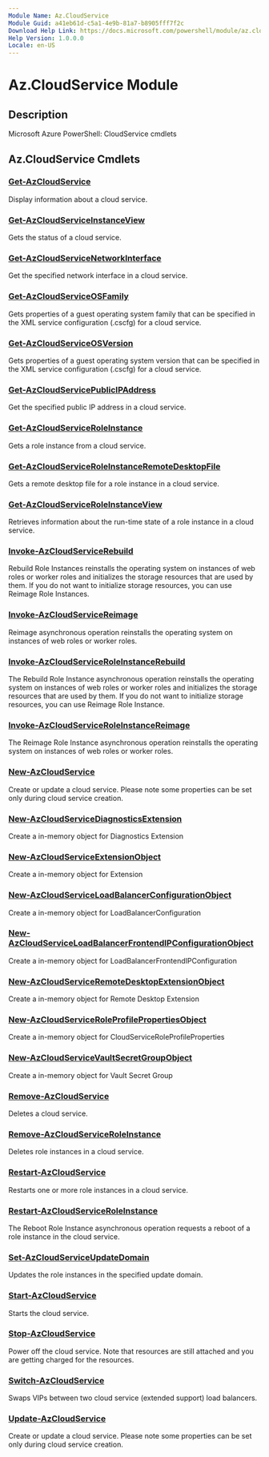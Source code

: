```yaml
---
Module Name: Az.CloudService
Module Guid: a41eb61d-c5a1-4e9b-81a7-b8905fff7f2c
Download Help Link: https://docs.microsoft.com/powershell/module/az.cloudservice
Help Version: 1.0.0.0
Locale: en-US
---
```


# Az.CloudService Module
## Description
Microsoft Azure PowerShell: CloudService cmdlets

## Az.CloudService Cmdlets
### [Get-AzCloudService](Get-AzCloudService.md)
Display information about a cloud service.

### [Get-AzCloudServiceInstanceView](Get-AzCloudServiceInstanceView.md)
Gets the status of a cloud service.

### [Get-AzCloudServiceNetworkInterface](Get-AzCloudServiceNetworkInterface.md)
Get the specified network interface in a cloud service.

### [Get-AzCloudServiceOSFamily](Get-AzCloudServiceOSFamily.md)
Gets properties of a guest operating system family that can be specified in the XML service configuration (.cscfg) for a cloud service.

### [Get-AzCloudServiceOSVersion](Get-AzCloudServiceOSVersion.md)
Gets properties of a guest operating system version that can be specified in the XML service configuration (.cscfg) for a cloud service.

### [Get-AzCloudServicePublicIPAddress](Get-AzCloudServicePublicIPAddress.md)
Get the specified public IP address in a cloud service.

### [Get-AzCloudServiceRoleInstance](Get-AzCloudServiceRoleInstance.md)
Gets a role instance from a cloud service.

### [Get-AzCloudServiceRoleInstanceRemoteDesktopFile](Get-AzCloudServiceRoleInstanceRemoteDesktopFile.md)
Gets a remote desktop file for a role instance in a cloud service.

### [Get-AzCloudServiceRoleInstanceView](Get-AzCloudServiceRoleInstanceView.md)
Retrieves information about the run-time state of a role instance in a cloud service.

### [Invoke-AzCloudServiceRebuild](Invoke-AzCloudServiceRebuild.md)
Rebuild Role Instances reinstalls the operating system on instances of web roles or worker roles and initializes the storage resources that are used by them.
If you do not want to initialize storage resources, you can use Reimage Role Instances.

### [Invoke-AzCloudServiceReimage](Invoke-AzCloudServiceReimage.md)
Reimage asynchronous operation reinstalls the operating system on instances of web roles or worker roles.

### [Invoke-AzCloudServiceRoleInstanceRebuild](Invoke-AzCloudServiceRoleInstanceRebuild.md)
The Rebuild Role Instance asynchronous operation reinstalls the operating system on instances of web roles or worker roles and initializes the storage resources that are used by them.
If you do not want to initialize storage resources, you can use Reimage Role Instance.

### [Invoke-AzCloudServiceRoleInstanceReimage](Invoke-AzCloudServiceRoleInstanceReimage.md)
The Reimage Role Instance asynchronous operation reinstalls the operating system on instances of web roles or worker roles.

### [New-AzCloudService](New-AzCloudService.md)
Create or update a cloud service.
Please note some properties can be set only during cloud service creation.

### [New-AzCloudServiceDiagnosticsExtension](New-AzCloudServiceDiagnosticsExtension.md)
Create a in-memory object for Diagnostics Extension

### [New-AzCloudServiceExtensionObject](New-AzCloudServiceExtensionObject.md)
Create a in-memory object for Extension

### [New-AzCloudServiceLoadBalancerConfigurationObject](New-AzCloudServiceLoadBalancerConfigurationObject.md)
Create a in-memory object for LoadBalancerConfiguration

### [New-AzCloudServiceLoadBalancerFrontendIPConfigurationObject](New-AzCloudServiceLoadBalancerFrontendIPConfigurationObject.md)
Create a in-memory object for LoadBalancerFrontendIPConfiguration

### [New-AzCloudServiceRemoteDesktopExtensionObject](New-AzCloudServiceRemoteDesktopExtensionObject.md)
Create a in-memory object for Remote Desktop Extension

### [New-AzCloudServiceRoleProfilePropertiesObject](New-AzCloudServiceRoleProfilePropertiesObject.md)
Create a in-memory object for CloudServiceRoleProfileProperties

### [New-AzCloudServiceVaultSecretGroupObject](New-AzCloudServiceVaultSecretGroupObject.md)
Create a in-memory object for Vault Secret Group

### [Remove-AzCloudService](Remove-AzCloudService.md)
Deletes a cloud service.

### [Remove-AzCloudServiceRoleInstance](Remove-AzCloudServiceRoleInstance.md)
Deletes role instances in a cloud service.

### [Restart-AzCloudService](Restart-AzCloudService.md)
Restarts one or more role instances in a cloud service.

### [Restart-AzCloudServiceRoleInstance](Restart-AzCloudServiceRoleInstance.md)
The Reboot Role Instance asynchronous operation requests a reboot of a role instance in the cloud service.

### [Set-AzCloudServiceUpdateDomain](Set-AzCloudServiceUpdateDomain.md)
Updates the role instances in the specified update domain.

### [Start-AzCloudService](Start-AzCloudService.md)
Starts the cloud service.

### [Stop-AzCloudService](Stop-AzCloudService.md)
Power off the cloud service.
Note that resources are still attached and you are getting charged for the resources.

### [Switch-AzCloudService](Switch-AzCloudService.md)
Swaps VIPs between two cloud service (extended support) load balancers.

### [Update-AzCloudService](Update-AzCloudService.md)
Create or update a cloud service.
Please note some properties can be set only during cloud service creation.

